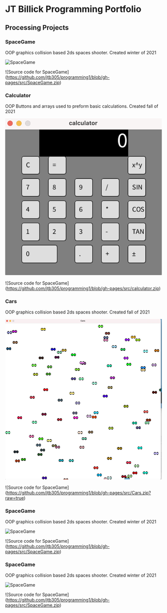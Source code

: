 # JT Billick Programming Portfolio

## Processing Projects

### SpaceGame
OOP graphics collision based 2ds spaces shooter. Created winter of 2021

![SpaceGame]()

![Source code for SpaceGame] (https://github.com/jtb305/programming1/blob/gh-pages/src/SpaceGame.zip)

### Calculator
OOP Buttons and arrays used to preform basic calculations. Created fall of 2021

![Calculator](https://github.com/jtb305/programming1/blob/gh-pages/images/Screen%20Shot%202022-05-25%20at%2011.42.16%20AM.png?raw=true)

![Source code for SpaceGame] (https://github.com/jtb305/programming1/blob/gh-pages/src/calculator.zip)

### Cars
OOP graphics collision based 2ds spaces shooter. Created fall of 2021

![Cars](https://github.com/jtb305/programming1/blob/gh-pages/images/Screen%20Shot%202022-05-25%20at%2011.51.19%20AM.png?raw=true)

![Source code for SpaceGame] (https://github.com/jtb305/programming1/blob/gh-pages/src/Cars.zip?raw=true)
### SpaceGame
OOP graphics collision based 2ds spaces shooter. Created winter of 2021

![SpaceGame]()

![Source code for SpaceGame] (https://github.com/jtb305/programming1/blob/gh-pages/src/SpaceGame.zip)

### SpaceGame
OOP graphics collision based 2ds spaces shooter. Created winter of 2021

![SpaceGame]()

![Source code for SpaceGame] (https://github.com/jtb305/programming1/blob/gh-pages/src/SpaceGame.zip)

